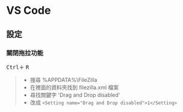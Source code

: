 # VS Code

## 設定

### 關閉拖拉功能
<kbd>Ctrl</kbd>＋ <kbd>R</kbd>
> * 搜尋 %APPDATA%\FileZilla
> * 在裡面的資料夾找到 filezilla.xml 檔案
> * 尋找關鍵字 'Drag and Drop disabled'
> * 改成 ```<Setting name="Drag and Drop disabled">1</Setting>```
